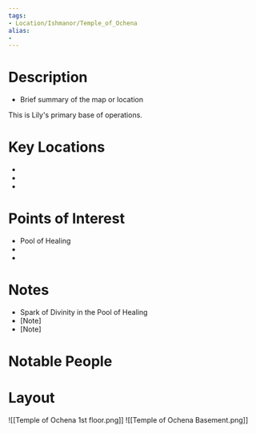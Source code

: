 ```yaml
---
tags:
- Location/Ishmanor/Temple_of_Ochena
alias:
- 
---
```


# Description
- Brief summary of the map or location

This is Lily's primary base of operations. 

# Key Locations
- [Location 1]: [Description/Notes]
- [Location 2]: [Description/Notes]
- [Location 3]: [Description/Notes]

# Points of Interest
- Pool of Healing
- [POI 2]: [Description/Notes]
- [POI 3]: [Description/Notes]

# Notes
- Spark of Divinity in the Pool of Healing
- [Note]
- [Note]

# Notable People

# Layout
![[Temple of Ochena 1st floor.png]]
![[Temple of Ochena Basement.png]]